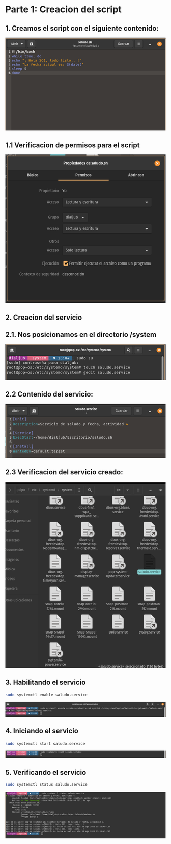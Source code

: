 # Parte 1: Creacion del script
## 1. Creamos el script con el siguiente contenido:
![Imagen 1](./img/img4.png)

## 1.1 Verificacion de permisos para el script
![Imagen 2](./img/img5.png)

## 2. Creacion del servicio
## 2.1. Nos posicionamos en el directorio /system
![Imagen 3](./img/img1.png)

## 2.2 Contenido del servicio:
![Imagen 4](./img/img2.png)

## 2.3 Verificacion del servicio creado:
![Imagen 5](./img/img3.png)

## 3. Habilitando el servicio
```bash
sudo systemctl enable saludo.service
```
![Imagen 6](./img/img6.png)

## 4. Iniciando el servicio
```bash
sudo systemctl start saludo.service
```
![Imagen 7](./img/img7.png)

## 5. Verificando el servicio
```bash
sudo systemctl status saludo.service
```
![Imagen 8](./img/img8.png)
